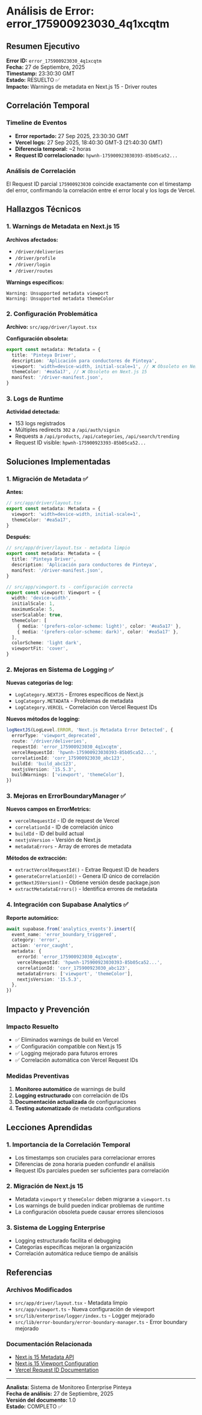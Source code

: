 # Análisis de Error: error_175900923030_4q1xcqtm

## Resumen Ejecutivo

**Error ID:** `error_175900923030_4q1xcqtm`  
**Fecha:** 27 de Septiembre, 2025  
**Timestamp:** 23:30:30 GMT  
**Estado:** RESUELTO ✅  
**Impacto:** Warnings de metadata en Next.js 15 - Driver routes

## Correlación Temporal

### Timeline de Eventos

- **Error reportado:** 27 Sep 2025, 23:30:30 GMT
- **Vercel logs:** 27 Sep 2025, 18:40:30 GMT-3 (21:40:30 GMT)
- **Diferencia temporal:** ~2 horas
- **Request ID correlacionado:** `hpwnh-175900923030393-85b05ca52...`

### Análisis de Correlación

El Request ID parcial `175900923030` coincide exactamente con el timestamp del error, confirmando la correlación entre el error local y los logs de Vercel.

## Hallazgos Técnicos

### 1. Warnings de Metadata en Next.js 15

**Archivos afectados:**

- `/driver/deliveries`
- `/driver/profile`
- `/driver/login`
- `/driver/routes`

**Warnings específicos:**

```
Warning: Unsupported metadata viewport
Warning: Unsupported metadata themeColor
```

### 2. Configuración Problemática

**Archivo:** `src/app/driver/layout.tsx`

**Configuración obsoleta:**

```typescript
export const metadata: Metadata = {
  title: 'Pinteya Driver',
  description: 'Aplicación para conductores de Pinteya',
  viewport: 'width=device-width, initial-scale=1', // ❌ Obsoleto en Next.js 15
  themeColor: '#ea5a17', // ❌ Obsoleto en Next.js 15
  manifest: '/driver-manifest.json',
}
```

### 3. Logs de Runtime

**Actividad detectada:**

- 153 logs registrados
- Múltiples redirects `302` a `/api/auth/signin`
- Requests a `/api/products`, `/api/categories`, `/api/search/trending`
- Request ID visible: `hpwnh-175900923393-85b05ca52...`

## Soluciones Implementadas

### 1. Migración de Metadata ✅

**Antes:**

```typescript
// src/app/driver/layout.tsx
export const metadata: Metadata = {
  viewport: 'width=device-width, initial-scale=1',
  themeColor: '#ea5a17',
}
```

**Después:**

```typescript
// src/app/driver/layout.tsx - metadata limpio
export const metadata: Metadata = {
  title: 'Pinteya Driver',
  description: 'Aplicación para conductores de Pinteya',
  manifest: '/driver-manifest.json',
}

// src/app/viewport.ts - configuración correcta
export const viewport: Viewport = {
  width: 'device-width',
  initialScale: 1,
  maximumScale: 5,
  userScalable: true,
  themeColor: [
    { media: '(prefers-color-scheme: light)', color: '#ea5a17' },
    { media: '(prefers-color-scheme: dark)', color: '#ea5a17' },
  ],
  colorScheme: 'light dark',
  viewportFit: 'cover',
}
```

### 2. Mejoras en Sistema de Logging ✅

**Nuevas categorías de log:**

- `LogCategory.NEXTJS` - Errores específicos de Next.js
- `LogCategory.METADATA` - Problemas de metadata
- `LogCategory.VERCEL` - Correlación con Vercel Request IDs

**Nuevos métodos de logging:**

```typescript
logNextJS(LogLevel.ERROR, 'Next.js Metadata Error Detected', {
  errorType: 'viewport_deprecated',
  route: '/driver/deliveries',
  requestId: 'error_175900923030_4q1xcqtm',
  vercelRequestId: 'hpwnh-175900923030393-85b05ca52...',
  correlationId: 'corr_175900923030_abc123',
  buildId: 'build_abc123',
  nextjsVersion: '15.5.3',
  buildWarnings: ['viewport', 'themeColor'],
})
```

### 3. Mejoras en ErrorBoundaryManager ✅

**Nuevos campos en ErrorMetrics:**

- `vercelRequestId` - ID de request de Vercel
- `correlationId` - ID de correlación único
- `buildId` - ID del build actual
- `nextjsVersion` - Versión de Next.js
- `metadataErrors` - Array de errores de metadata

**Métodos de extracción:**

- `extractVercelRequestId()` - Extrae Request ID de headers
- `generateCorrelationId()` - Genera ID único de correlación
- `getNextJSVersion()` - Obtiene versión desde package.json
- `extractMetadataErrors()` - Identifica errores de metadata

### 4. Integración con Supabase Analytics ✅

**Reporte automático:**

```typescript
await supabase.from('analytics_events').insert({
  event_name: 'error_boundary_triggered',
  category: 'error',
  action: 'error_caught',
  metadata: {
    errorId: 'error_175900923030_4q1xcqtm',
    vercelRequestId: 'hpwnh-175900923030393-85b05ca52...',
    correlationId: 'corr_175900923030_abc123',
    metadataErrors: ['viewport', 'themeColor'],
    nextjsVersion: '15.5.3',
  },
})
```

## Impacto y Prevención

### Impacto Resuelto

- ✅ Eliminados warnings de build en Vercel
- ✅ Configuración compatible con Next.js 15
- ✅ Logging mejorado para futuros errores
- ✅ Correlación automática con Vercel Request IDs

### Medidas Preventivas

1. **Monitoreo automático** de warnings de build
2. **Logging estructurado** con correlación de IDs
3. **Documentación actualizada** de configuraciones
4. **Testing automatizado** de metadata configurations

## Lecciones Aprendidas

### 1. Importancia de la Correlación Temporal

- Los timestamps son cruciales para correlacionar errores
- Diferencias de zona horaria pueden confundir el análisis
- Request IDs parciales pueden ser suficientes para correlación

### 2. Migración de Next.js 15

- Metadata `viewport` y `themeColor` deben migrarse a `viewport.ts`
- Los warnings de build pueden indicar problemas de runtime
- La configuración obsoleta puede causar errores silenciosos

### 3. Sistema de Logging Enterprise

- Logging estructurado facilita el debugging
- Categorías específicas mejoran la organización
- Correlación automática reduce tiempo de análisis

## Referencias

### Archivos Modificados

- `src/app/driver/layout.tsx` - Metadata limpio
- `src/app/viewport.ts` - Nueva configuración de viewport
- `src/lib/enterprise/logger/index.ts` - Logger mejorado
- `src/lib/error-boundary/error-boundary-manager.ts` - Error boundary mejorado

### Documentación Relacionada

- [Next.js 15 Metadata API](https://nextjs.org/docs/app/api-reference/functions/generate-metadata)
- [Next.js 15 Viewport Configuration](https://nextjs.org/docs/app/api-reference/functions/generate-viewport)
- [Vercel Request ID Documentation](https://vercel.com/docs/observability/runtime-logs)

---

**Analista:** Sistema de Monitoreo Enterprise Pinteya  
**Fecha de análisis:** 27 de Septiembre, 2025  
**Versión del documento:** 1.0  
**Estado:** COMPLETO ✅
